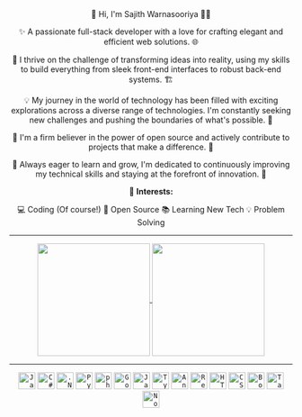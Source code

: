 <div align="center">
  👋 Hi, I'm Sajith Warnasooriya 🧑‍💻

  ✨ A passionate full-stack developer with a love for crafting elegant and efficient web solutions. 🌐
  
  🚀 I thrive on the challenge of transforming ideas into reality, using my skills to build everything from sleek front-end interfaces to robust back-end systems. 🏗️
  
  💡 My journey in the world of technology has been filled with exciting explorations across a diverse range of technologies. I'm constantly seeking new challenges and pushing the boundaries of what's possible. 🔭
  
  🤝 I'm a firm believer in the power of open source and actively contribute to projects that make a difference. 🤝
  
  🌱  Always eager to learn and grow, I'm dedicated to continuously improving my technical skills and staying at the forefront of innovation. 🌱
  
  
  💖 **Interests:**
  
  💻 Coding (Of course!)
  🚀 Open Source
  📚 Learning New Tech
  💡 Problem Solving
</div>
<hr/>
<div align="center">
  <a href="https://github.com/anuraghazra/github-readme-stats">
    <img height=200 align="center" src="https://my-language-stats.vercel.app/api?username=sajithrw&theme=dark&cache_seconds=60" />
  </a>
  <a href="https://github.com/anuraghazra/convoychat">
    <img height=200 align="center" src="https://my-language-stats.vercel.app/api/top-langs?username=sajithrw&layout=compact&langs_count=8&card_width=320&theme=dark" />
  </a>
</div>
<hr/>
<div align="center" >
  	<code><img width="30" src="https://user-images.githubusercontent.com/25181517/117201156-9a724800-adec-11eb-9a9d-3cd0f67da4bc.png" alt="Java" title="Java"/></code>
	<code><img width="30" src="https://user-images.githubusercontent.com/25181517/121405384-444d7300-c95d-11eb-959f-913020d3bf90.png" alt="C#" title="C#"/></code>
	<code><img width="30" src="https://user-images.githubusercontent.com/25181517/121405754-b4f48f80-c95d-11eb-8893-fc325bde617f.png" alt=".NET Core" title=".NET Core"/></code>
	<code><img width="30" src="https://user-images.githubusercontent.com/25181517/183423507-c056a6f9-1ba8-4312-a350-19bcbc5a8697.png" alt="Python" title="Python"/></code>
	<code><img width="30" src="https://user-images.githubusercontent.com/25181517/183570228-6a040b9f-3ddf-47a2-a201-743121dac664.png" alt="php" title="php"/></code>
	<code><img width="30" src="https://user-images.githubusercontent.com/25181517/192149581-88194d20-1a37-4be8-8801-5dc0017ffbbe.png" alt="Go" title="Go"/></code>
  	<code><img width="30" src="https://user-images.githubusercontent.com/25181517/117447155-6a868a00-af3d-11eb-9cfe-245df15c9f3f.png" alt="JavaScript" title="JavaScript"/></code>
  	<code><img width="30" src="https://user-images.githubusercontent.com/25181517/183890598-19a0ac2d-e88a-4005-a8df-1ee36782fde1.png" alt="TypeScript" title="TypeScript"/></code>
	<code><img width="30" src="https://user-images.githubusercontent.com/25181517/183890595-779a7e64-3f43-4634-bad2-eceef4e80268.png" alt="Angular" title="Angular"/></code>
	<code><img width="30" src="https://user-images.githubusercontent.com/25181517/183897015-94a058a6-b86e-4e42-a37f-bf92061753e5.png" alt="React" title="React"/></code>
	<code><img width="30" src="https://user-images.githubusercontent.com/25181517/192158954-f88b5814-d510-4564-b285-dff7d6400dad.png" alt="HTML" title="HTML"/></code>
	<code><img width="30" src="https://user-images.githubusercontent.com/25181517/183898674-75a4a1b1-f960-4ea9-abcb-637170a00a75.png" alt="CSS" title="CSS"/></code>
	<code><img width="30" src="https://user-images.githubusercontent.com/25181517/183898054-b3d693d4-dafb-4808-a509-bab54cf5de34.png" alt="Bootstrap" title="Bootstrap"/></code>
	<code><img width="30" src="https://user-images.githubusercontent.com/25181517/202896760-337261ed-ee92-4979-84c4-d4b829c7355d.png" alt="Tailwind CSS" title="Tailwind CSS"/></code>
	<code><img width="30" src="https://user-images.githubusercontent.com/25181517/183568594-85e280a7-0d7e-4d1a-9028-c8c2209e073c.png" alt="Node.js" title="Node.js"/></code>
</div>
